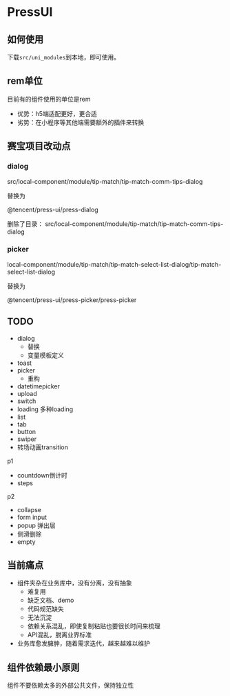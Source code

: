 # PressUI

## 如何使用

下载`src/uni_modules`到本地，即可使用。




## rem单位

目前有的组件使用的单位是rem
- 优势：h5端适配更好，更合适
- 劣势：在小程序等其他端需要额外的插件来转换


## 赛宝项目改动点

### dialog

src/local-component/module/tip-match/tip-match-comm-tips-dialog 

替换为

@tencent/press-ui/press-dialog

删除了目录： src/local-component/module/tip-match/tip-match-comm-tips-dialog 
 

### picker

local-component/module/tip-match/tip-match-select-list-dialog/tip-match-select-list-dialog

替换为

@tencent/press-ui/press-picker/press-picker





 ## TODO

- dialog 
  - 替换
  - 变量模板定义
- toast 
- picker
  - 重构 
- datetimepicker
- upload
- switch
- loading 多种loading 
- list
- tab
- button
- swiper
- 转场动画transition

p1

- countdown倒计时
- steps

p2

- collapse
- form input 
- popup 弹出层
- 侧滑删除
- empty

## 当前痛点

- 组件夹杂在业务库中，没有分离，没有抽象
  - 难复用
  - 缺乏文档、demo
  - 代码规范缺失
  - 无法沉淀
  - 依赖关系混乱，即使复制粘贴也要很长时间来梳理
  - API混乱，脱离业界标准
- 业务库愈发臃肿，随着需求迭代，越来越难以维护

## 组件依赖最小原则

组件不要依赖太多的外部公共文件，保持独立性


